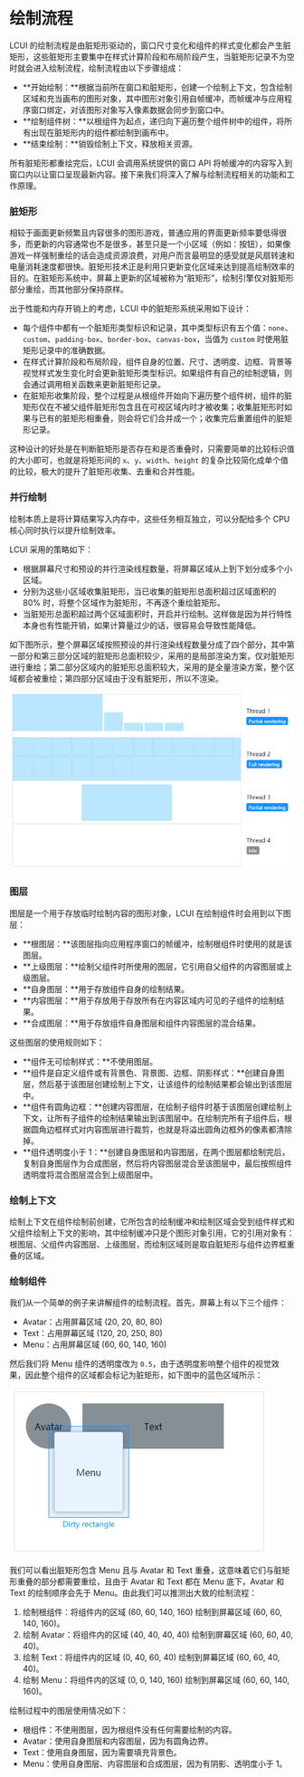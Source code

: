 # 绘制流程

LCUI 的绘制流程是由脏矩形驱动的，窗口尺寸变化和组件的样式变化都会产生脏矩形，这些脏矩形主要集中在样式计算阶段和布局阶段产生，当脏矩形记录不为空时就会进入绘制流程，绘制流程由以下步骤组成：

* **开始绘制：**根据当前所在窗口和脏矩形，创建一个绘制上下文，包含绘制区域和充当画布的图形对象，其中图形对象引用自帧缓冲，而帧缓冲与应用程序窗口绑定，对该图形对象写入像素数据会同步到窗口中。
* **绘制组件树：**以根组件为起点，递归向下遍历整个组件树中的组件，将所有出现在脏矩形内的组件都绘制到画布中。
* **结束绘制：**销毁绘制上下文，释放相关资源。

所有脏矩形都重绘完后，LCUI 会调用系统提供的窗口 API 将帧缓冲的内容写入到窗口内以让窗口呈现最新内容。接下来我们将深入了解与绘制流程相关的功能和工作原理。

### 脏矩形

相较于画面更新频繁且内容很多的图形游戏，普通应用的界面更新频率要低得很多，而更新的内容通常也不是很多，甚至只是一个小区域（例如：按钮），如果像游戏一样强制重绘的话会造成资源浪费，对用户而言最明显的感受就是风扇转速和电量消耗速度都很快。脏矩形技术正是利用只更新变化区域来达到提高绘制效率的目的。在脏矩形系统中，屏幕上更新的区域被称为“脏矩形”，绘制引擎仅对脏矩形部分重绘，而其他部分保持原样。

出于性能和内存开销上的考虑，LCUI 中的脏矩形系统采用如下设计：

* 每个组件中都有一个脏矩形类型标识和记录，其中类型标识有五个值：`none`、`custom`、`padding-box`、`border-box`、`canvas-box`，当值为 `custom` 时使用脏矩形记录中的准确数据。
* 在样式计算阶段和布局阶段，组件自身的位置、尺寸、透明度、边框、背景等视觉样式发生变化时会更新脏矩形类型标识。如果组件有自己的绘制逻辑，则会通过调用相关函数来更新脏矩形记录。
* 在脏矩形收集阶段，整个过程是从根组件开始向下遍历整个组件树，组件的脏矩形仅在不被父组件脏矩形包含且在可视区域内时才被收集；收集脏矩形时如果与已有的脏矩形相重叠，则会将它们合并成一个；收集完后重置组件的脏矩形记录。

这种设计的好处是在判断脏矩形是否存在和是否重叠时，只需要简单的比较标识值的大小即可，也就是将矩形间的 `x`、`y`、`width`、`height` 的复杂比较简化成单个值的比较，极大的提升了脏矩形收集、去重和合并性能。

### 并行绘制

绘制本质上是将计算结果写入内存中，这些任务相互独立，可以分配给多个 CPU 核心同时执行以提升绘制效率。

LCUI 采用的策略如下：

* 根据屏幕尺寸和预设的并行渲染线程数量，将屏幕区域从上到下划分成多个小区域。
* 分别为这些小区域收集脏矩形，当已收集的脏矩形总面积超过区域面积的 80% 时，将整个区域作为脏矩形，不再逐个重绘脏矩形。
* 当脏矩形总面积超过两个区域面积时，开启并行绘制。这样做是因为并行特性本身也有性能开销，如果计算量过少的话，很容易会导致性能降低。

如下图所示，整个屏幕区域按照预设的并行渲染线程数量分成了四个部分，其中第一部分和第三部分区域的脏矩形总面积较少，采用的是局部渲染方案，仅对脏矩形进行重绘；第二部分区域内的脏矩形总面积较大，采用的是全量渲染方案，整个区域都会被重绘；第四部分区域由于没有脏矩形，所以不渲染。

![Parallel rendering](/img/pariallel-rendering.png)

### 图层

图层是一个用于存放临时绘制内容的图形对象，LCUI 在绘制组件时会用到以下图层：

* **根图层：**该图层指向应用程序窗口的帧缓冲，绘制根组件时使用的就是该图层。
* **上级图层：**绘制父组件时所使用的图层，它引用自父组件的内容图层或上级图层。
* **自身图层：**用于存放组件自身的绘制结果。
* **内容图层：**用于存放用于存放所有在内容区域内可见的子组件的绘制结果。
* **合成图层：**用于存放组件自身图层和组件内容图层的混合结果。

这些图层的使用规则如下：

* **组件无可绘制样式：**不使用图层。
* **组件是自定义组件或有背景色、背景图、边框、阴影样式：**创建自身图层，然后基于该图层创建绘制上下文，让该组件的绘制结果都会输出到该图层中。
* **组件有圆角边框：**创建内容图层，在绘制子组件时基于该图层创建绘制上下文，让所有子组件的绘制结果输出到该图层中。在绘制完所有子组件后，根据圆角边框样式对内容图层进行裁剪，也就是将溢出圆角边框外的像素都清除掉。
* **组件透明度小于 1：**创建自身图层和内容图层，在两个图层都绘制完后，复制自身图层作为合成图层，然后将内容图层混合至该图层中，最后按照组件透明度将混合图层混合到上级图层中。

### 绘制上下文

绘制上下文在组件绘制前创建，它所包含的绘制缓冲和绘制区域会受到组件样式和父组件绘制上下文的影响，其中绘制缓冲只是个图形对象引用，它的引用对象有：根图层、父组件内容图层、上级图层，而绘制区域则是取自脏矩形与组件边界框重叠的区域。

### 绘制组件

我们从一个简单的例子来讲解组件的绘制流程。首先，屏幕上有以下三个组件：

* Avatar：占用屏幕区域 \(20, 20, 80, 80\)
* Text：占用屏幕区域 \(120, 20, 250, 80\)
* Menu：占用屏幕区域 \(60, 60, 140, 160\)

然后我们将 Menu 组件的透明度改为 `0.5`，由于透明度影响整个组件的视觉效果，因此整个组件的区域都会标记为脏矩形，如下图中的蓝色区域所示：

![](/img/dirty-rectangle.png)

我们可以看出脏矩形包含 Menu 且与 Avatar 和 Text 重叠，这意味着它们与脏矩形重叠的部分都需要重绘，且由于 Avatar 和 Text 都在 Menu 底下，Avatar 和 Text 的绘制顺序会先于 Menu。由此我们可以推测出大致的绘制流程：

1. 绘制根组件：将组件内的区域 \(60, 60, 140, 160\) 绘制到屏幕区域 \(60, 60, 140, 160\)。
2. 绘制 Avatar：将组件内的区域 \(40, 40, 40, 40\) 绘制到屏幕区域 \(60, 60, 40, 40\)。
3. 绘制 Text：将组件内的区域 \(0, 40, 60, 40\) 绘制到屏幕区域 \(60, 60, 40, 40\)。
4. 绘制 Menu：将组件内的区域 \(0, 0, 140, 160\) 绘制到屏幕区域 \(60, 60, 140, 160\)。

绘制过程中的图层使用情况如下：

* 根组件：不使用图层，因为根组件没有任何需要绘制的内容。
* Avatar：使用自身图层和内容图层，因为有圆角边界。
* Text：使用自身图层，因为需要填充背景色。
* Menu：使用自身图层、内容图层和合成图层，因为有阴影、透明度小于 1。


